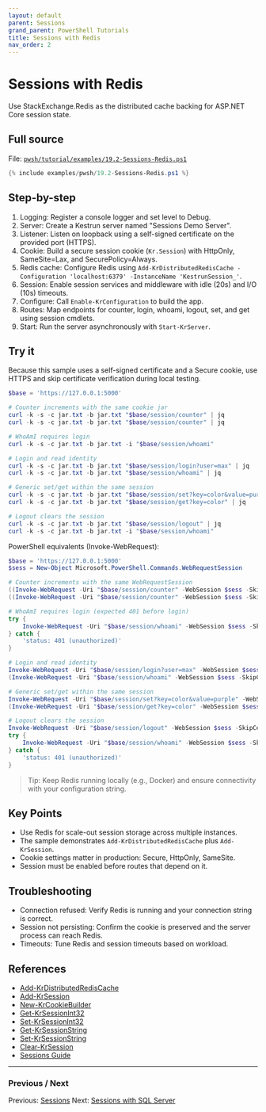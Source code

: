 ```yaml
---
layout: default
parent: Sessions
grand_parent: PowerShell Tutorials
title: Sessions with Redis
nav_order: 2
---
```


# Sessions with Redis

Use StackExchange.Redis as the distributed cache backing for ASP.NET Core session state.

## Full source

File: [`pwsh/tutorial/examples/19.2-Sessions-Redis.ps1`][19.2-Sessions-Redis.ps1]

```powershell
{% include examples/pwsh/19.2-Sessions-Redis.ps1 %}
```

## Step-by-step

1. Logging: Register a console logger and set level to Debug.
2. Server: Create a Kestrun server named "Sessions Demo Server".
3. Listener: Listen on loopback using a self-signed certificate on the provided port (HTTPS).
4. Cookie: Build a secure session cookie (`Kr.Session`) with HttpOnly, SameSite=Lax, and SecurePolicy=Always.
5. Redis cache: Configure Redis using `Add-KrDistributedRedisCache -Configuration 'localhost:6379' -InstanceName 'KestrunSession_'`.
6. Session: Enable session services and middleware with idle (20s) and I/O (10s) timeouts.
7. Configure: Call `Enable-KrConfiguration` to build the app.
8. Routes: Map endpoints for counter, login, whoami, logout, set, and get using session cmdlets.
9. Start: Run the server asynchronously with `Start-KrServer`.

## Try it

Because this sample uses a self-signed certificate and a Secure cookie, use HTTPS and skip certificate verification during local testing.

```powershell
$base = 'https://127.0.0.1:5000'

# Counter increments with the same cookie jar
curl -k -s -c jar.txt -b jar.txt "$base/session/counter" | jq
curl -k -s -c jar.txt -b jar.txt "$base/session/counter" | jq

# WhoAmI requires login
curl -k -s -c jar.txt -b jar.txt -i "$base/session/whoami"

# Login and read identity
curl -k -s -c jar.txt -b jar.txt "$base/session/login?user=max" | jq
curl -k -s -c jar.txt -b jar.txt "$base/session/whoami" | jq

# Generic set/get within the same session
curl -k -s -c jar.txt -b jar.txt "$base/session/set?key=color&value=purple" | jq
curl -k -s -c jar.txt -b jar.txt "$base/session/get?key=color" | jq

# Logout clears the session
curl -k -s -c jar.txt -b jar.txt "$base/session/logout" | jq
curl -k -s -c jar.txt -b jar.txt -i "$base/session/whoami"
```

PowerShell equivalents (Invoke-WebRequest):

```powershell
$base = 'https://127.0.0.1:5000'
$sess = New-Object Microsoft.PowerShell.Commands.WebRequestSession

# Counter increments with the same WebRequestSession
((Invoke-WebRequest -Uri "$base/session/counter" -WebSession $sess -SkipCertificateCheck).Content | ConvertFrom-Json).counter
((Invoke-WebRequest -Uri "$base/session/counter" -WebSession $sess -SkipCertificateCheck).Content | ConvertFrom-Json).counter

# WhoAmI requires login (expected 401 before login)
try {
    Invoke-WebRequest -Uri "$base/session/whoami" -WebSession $sess -SkipCertificateCheck -ErrorAction Stop | Out-Null
} catch {
    'status: 401 (unauthorized)'
}

# Login and read identity
Invoke-WebRequest -Uri "$base/session/login?user=max" -WebSession $sess -SkipCertificateCheck | Out-Null
(Invoke-WebRequest -Uri "$base/session/whoami" -WebSession $sess -SkipCertificateCheck).Content | ConvertFrom-Json

# Generic set/get within the same session
Invoke-WebRequest -Uri "$base/session/set?key=color&value=purple" -WebSession $sess -SkipCertificateCheck | Out-Null
(Invoke-WebRequest -Uri "$base/session/get?key=color" -WebSession $sess -SkipCertificateCheck).Content | ConvertFrom-Json

# Logout clears the session
Invoke-WebRequest -Uri "$base/session/logout" -WebSession $sess -SkipCertificateCheck | Out-Null
try {
    Invoke-WebRequest -Uri "$base/session/whoami" -WebSession $sess -SkipCertificateCheck -ErrorAction Stop | Out-Null
} catch {
    'status: 401 (unauthorized)'
}
```

> Tip: Keep Redis running locally (e.g., Docker) and ensure connectivity with your configuration string.

## Key Points

- Use Redis for scale-out session storage across multiple instances.
- The sample demonstrates `Add-KrDistributedRedisCache` plus `Add-KrSession`.
- Cookie settings matter in production: Secure, HttpOnly, SameSite.
- Session must be enabled before routes that depend on it.

## Troubleshooting

- Connection refused: Verify Redis is running and your connection string is correct.
- Session not persisting: Confirm the cookie is preserved and the server process can reach Redis.
- Timeouts: Tune Redis and session timeouts based on workload.

## References

- [Add-KrDistributedRedisCache][Add-KrDistributedRedisCache]
- [Add-KrSession][Add-KrSession]
- [New-KrCookieBuilder][New-KrCookieBuilder]
- [Get-KrSessionInt32][Get-KrSessionInt32]
- [Set-KrSessionInt32][Set-KrSessionInt32]
- [Get-KrSessionString][Get-KrSessionString]
- [Set-KrSessionString][Set-KrSessionString]
- [Clear-KrSession][Clear-KrSession]
- [Sessions Guide][Sessions Guide]

---

### Previous / Next

Previous: [Sessions](./1.Sessions.md)
Next: [Sessions with SQL Server](./3.Sessions-Sql.md)

[19.2-Sessions-Redis.ps1]: /pwsh/tutorial/examples/19.2-Sessions-Redis.ps1
[Add-KrDistributedRedisCache]: /pwsh/cmdlets/Add-KrDistributedRedisCache
[Add-KrSession]: /pwsh/cmdlets/Add-KrSession
[New-KrCookieBuilder]: /pwsh/cmdlets/New-KrCookieBuilder
[Get-KrSessionInt32]: /pwsh/cmdlets/Get-KrSessionInt32
[Set-KrSessionInt32]: /pwsh/cmdlets/Set-KrSessionInt32
[Get-KrSessionString]: /pwsh/cmdlets/Get-KrSessionString
[Set-KrSessionString]: /pwsh/cmdlets/Set-KrSessionString
[Clear-KrSession]: /pwsh/cmdlets/Clear-KrSession
[Sessions Guide]: /topics/sessions
